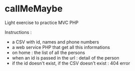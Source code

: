 # callMeMaybe
Light exercise to practice MVC PHP

Instructions :
- a CSV with id, names and phone numbers
- a web service PHP that get all this informations
- on home : the list of all the persons
- when an id is passed in the url : detail of the person
- if the id doesn't exist, if the CSV doesn't exist : 404 error
